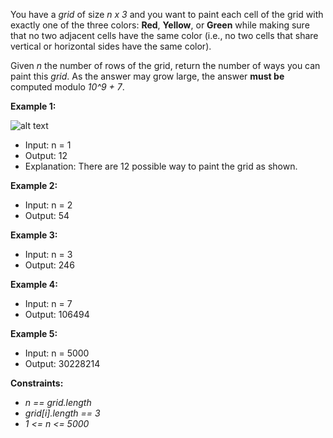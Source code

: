 You have a _grid_ of size _n x 3_ and you want to paint each cell of the grid with exactly one of the three colors:
**Red**, **Yellow**, or **Green** while making sure that no two adjacent cells have the same color (i.e., no two cells
that share vertical or horizontal sides have the same color).

Given _n_ the number of rows of the grid, return the number of ways you can paint this _grid_. As the answer may grow
large, the answer **must be** computed modulo _10^9 + 7_.

**Example 1:**

![alt text](https://assets.leetcode.com/uploads/2020/03/26/e1.png)

- Input: n = 1
- Output: 12
- Explanation: There are 12 possible way to paint the grid as shown.

**Example 2:**

- Input: n = 2
- Output: 54

**Example 3:**

- Input: n = 3
- Output: 246

**Example 4:**

- Input: n = 7
- Output: 106494

**Example 5:**

- Input: n = 5000
- Output: 30228214

**Constraints:**

- _n == grid.length_
- _grid[i].length == 3_
- _1 <= n <= 5000_